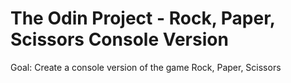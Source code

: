 # The Odin Project - Rock, Paper, Scissors Console Version

Goal: Create a console version of the game Rock, Paper, Scissors

